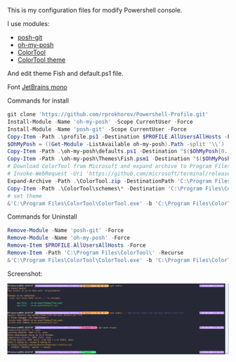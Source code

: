 This is my configuration files for modify Powershell console.

I use modules:

- [posh-git](https://github.com/dahlbyk/posh-git)
- [oh-my-posh](https://github.com/JanDeDobbeleer/oh-my-posh)
- [ColorTool](https://github.com/microsoft/terminal/releases/tag/1904.29002)
- [ColorTool theme](https://github.com/dracula/powershell)

And edit theme Fish and default.ps1 file.

Font [JetBrains mono](https://www.jetbrains.com/lp/mono/)

Commands for install

```PowerShell
git clone 'https://github.com/rprokhorov/Powershell-Profile.git'
Install-Module -Name 'oh-my-posh' -Scope CurrentUser -Force
Install-Module -Name 'posh-git' -Scope CurrentUser -Force
Copy-Item -Path .\profile.ps1 -Destination $PROFILE.AllUsersAllHosts -Force
$OhMyPosh = ((Get-Module -ListAvailable oh-my-posh).Path -split '\\')
Copy-Item -Path .\oh-my-posh\defaults.ps1 -Destination "$($OhMyPosh[0..($OhMyPosh.Length-2)] -join '\')\defaults.ps1" -Force
Copy-Item -Path .\oh-my-posh\Themes\Fish.psm1 -Destination "$($OhMyPosh[0..($OhMyPosh.Length-2)] -join '\')\Themes\Fish.psm1" -Force
# Download ColorTool from Microsoft and expand archive to Program Files (if do not trust ColorTool.zip in this repository).
# Invoke-WebRequest -Uri 'https://github.com/microsoft/terminal/releases/download/1904.29002/ColorTool.zip' -UseBasicParsing -OutFile ColorTool.zip
Expand-Archive -Path .\ColorTool.zip -DestinationPath 'C:\Program Files\ColorTool'
Copy-Item -Path .\ColorTool\schemes\* -Destination 'C:\Program Files\ColorTool\schemes\' -Force
# set theme
&'C:\Program Files\ColorTool\ColorTool.exe' -b 'C:\Program Files\ColorTool\schemes\Dracula-ColorTool.itermcolors'
```

Commands for Uninstall

```PowerShell
Remove-Module -Name 'posh-git' -Force
Remove-Module -Name 'oh-my-posh' -Force
Remove-Item $PROFILE.AllUsersAllHosts -Force
Remove-Item -Path 'C:\Program Files\ColorTool\' -Recurse
&'C:\Program Files\ColorTool\ColorTool.exe' -b 'C:\Program Files\ColorTool\schemes\campbell.ini'
```

Screenshot: 

![alt text][logo]

[logo]: https://github.com/rprokhorov/Powershell-Profile/blob/master/example.png?raw=true "Example PowerShell console"
